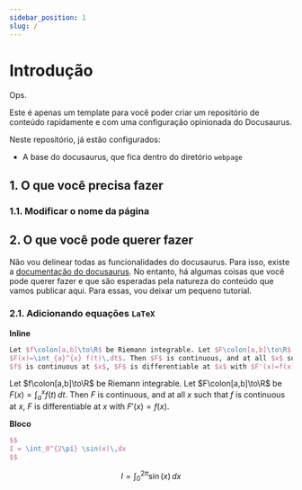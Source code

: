```yaml
---
sidebar_position: 1
slug: /
---
```


# Introdução

Ops.

Este é apenas um template para você poder criar um repositório de conteúdo
rapidamente e com uma configuração opinionada do Docusaurus.

Neste repositório, já estão configurados:

* A base do docusaurus, que fica dentro do diretório `webpage`

## 1. O que você precisa fazer

### 1.1. Modificar o nome da página

## 2. O que você pode querer fazer

Não vou delinear todas as funcionalidades do docusaurus. Para isso, existe a
[documentação do docusaurus](https://docusaurus.io/docs/next). No entanto, há
algumas coisas que você pode querer fazer e que são esperadas pela natureza do
conteúdo que vamos publicar aqui. Para essas, vou deixar um pequeno tutorial.

### 2.1. Adicionando equações `LaTeX`

**Inline**

```LaTeX
Let $f\colon[a,b]\to\R$ be Riemann integrable. Let $F\colon[a,b]\to\R$ be
$F(x)=\int_{a}^{x} f(t)\,dt$. Then $F$ is continuous, and at all $x$ such that
$f$ is continuous at $x$, $F$ is differentiable at $x$ with $F'(x)=f(x)$.
```

Let $f\colon[a,b]\to\R$ be Riemann integrable. Let $F\colon[a,b]\to\R$ be
$F(x)=\int_{a}^{x} f(t)\,dt$. Then $F$ is continuous, and at all $x$ such that
$f$ is continuous at $x$, $F$ is differentiable at $x$ with $F'(x)=f(x)$.

**Bloco**

```LaTeX
$$
I = \int_0^{2\pi} \sin(x)\,dx
$$
```

$$
I = \int_0^{2\pi} \sin(x)\,dx
$$
